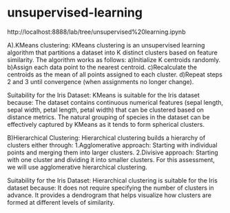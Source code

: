 # unsupervised-learning
http://localhost:8888/lab/tree/unsupervised%20learning.ipynb

A).KMeans clustering:
KMeans clustering is an unsupervised learning algorithm that partitions a dataset into K distinct clusters based on feature similarity. The algorithm works as follows:
a)Initialize K centroids randomly.
b)Assign each data point to the nearest centroid.
c)Recalculate the centroids as the mean of all points assigned to each cluster.
d)Repeat steps 2 and 3 until convergence (when assignments no longer change).

Suitability for the Iris Dataset:
KMeans is suitable for the Iris dataset because:
The dataset contains continuous numerical features (sepal length, sepal width, petal length, petal width) that can be clustered based on distance metrics.
The natural grouping of species in the dataset can be effectively captured by KMeans as it tends to form spherical clusters.

B)Hierarchical Clustering:
Hierarchical clustering builds a hierarchy of clusters either through:
1.Agglomerative approach: Starting with individual points and merging them into larger clusters.
2.Divisive approach: Starting with one cluster and dividing it into smaller clusters.
For this assessment, we will use agglomerative hierarchical clustering.

Suitability for the Iris Dataset:
Hierarchical clustering is suitable for the Iris dataset because:
   It does not require specifying the number of clusters in advance.
   It provides a dendrogram that helps visualize how clusters are formed at different levels of similarity.
